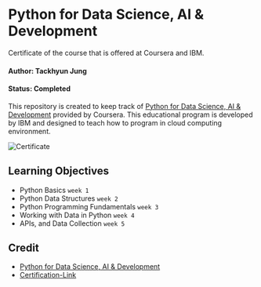 # Python for Data Science, AI & Development


Certificate of the course that is offered at Coursera and IBM.

#### Author: Tackhyun Jung

#### Status: Completed

This repository is created to keep track of [Python for Data Science, AI & Development](https://www.coursera.org/learn/python-for-applied-data-science-ai) provided by Coursera.
This educational program is developed by IBM and designed to teach how to program in cloud computing environment.

![Certificate](https://user-images.githubusercontent.com/41291493/111154483-9d17a480-85d6-11eb-8f8a-a40963c3c440.png)

## Learning Objectives

- Python Basics `week 1`
- Python Data Structures `week 2`
- Python Programming Fundamentals `week 3`
- Working with Data in Python `week 4`
- APIs, and Data Collection `week 5`

## Credit

- [Python for Data Science, AI & Development](https://www.coursera.org/learn/python-for-applied-data-science-ai)
- [Certification-Link](https://www.coursera.org/account/accomplishments/verify/J5BAXZAULXW6)
